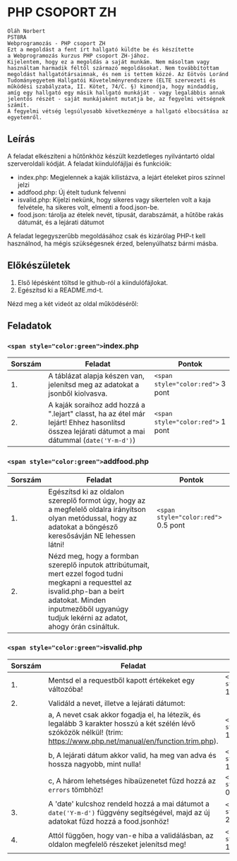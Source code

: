 # PHP CSOPORT ZH

```
Oláh Norbert
PST8RA
Webprogramozás - PHP csoport ZH
Ezt a megoldást a fent írt hallgató küldte be és készítette 
a Webprogramozás kurzus PHP csoport ZH-jához.
Kijelentem, hogy ez a megoldás a saját munkám. Nem másoltam vagy 
használtam harmadik féltől származó megoldásokat. Nem továbbítottam 
megoldást hallgatótársaimnak, és nem is tettem közzé. Az Eötvös Loránd 
Tudományegyetem Hallgatói Követelményrendszere (ELTE szervezeti és 
működési szabályzata, II. Kötet, 74/C. §) kimondja, hogy mindaddig, 
amíg egy hallgató egy másik hallgató munkáját - vagy legalábbis annak 
jelentős részét - saját munkájaként mutatja be, az fegyelmi vétségnek számít. 
A fegyelmi vétség legsúlyosabb következménye a hallgató elbocsátása az egyetemről.
```

## Leírás

A feladat elkészíteni a hűtőnkhöz készült kezdetleges nyilvántartó oldal szerveroldali kódját. A feladat kiindulófájljai és funkcióik:

- index.php: Megjelennek a kaják kilistázva, a lejárt ételeket piros színnel jelzi
- addfood.php: Új ételt tudunk felvenni
- isvalid.php: Kijelzi nekünk, hogy sikeres vagy sikertelen volt a kaja felvétele, ha sikeres volt, elmenti a food.json-be.
- food.json: tárolja az ételek nevét, típusát, darabszámát, a hűtőbe rakás dátumát, és a lejárati dátumot

A feladat legegyszerűbb megoldásához csak és kizárólag PHP-t kell használnod, ha mégis szükségesnek érzed, belenyúlhatsz bármi másba.

## Előkészületek

1. Első lépésként töltsd le github-ról a kiindulófájlokat.
2. Egészítsd ki a README.md-t.

Nézd meg a két videót az oldal működéséről:

## Feladatok

### `<span style="color:green">`index.php

| Sorszám | Feladat                                                                                                                                                     | Pontok                               |
| -------- | ----------------------------------------------------------------------------------------------------------------------------------------------------------- | ------------------------------------ |
| 1.       | A táblázat alapja készen van, jelenítsd meg az adatokat a jsonből kiolvasva.                                                                           | `<span style="color:red">` 3 pont  |
| 2.       | A kaják soraihoz add hozzá a ".lejart" classt, ha az étel már lejárt! Ehhez hasonlítsd összea lejárati dátumot a mai dátummal (`date('Y-m-d')`) | `<span style="color:red">` 1 pont  |

### `<span style="color:green">`addfood.php

| Sorszám | Feladat                                                                                                                                                                                                                            | Pontok                                 |
| -------- | ---------------------------------------------------------------------------------------------------------------------------------------------------------------------------------------------------------------------------------- | -------------------------------------- |
| 1.       | Egészítsd ki az oldalon  szereplő formot úgy, hogy az a megfelelő oldalra irányítson olyan metódussal, hogy az adatokat a böngésző keresősávján NE lehessen látni!                                                  | `<span style="color:red">` 0.5 pont  |
| 2.       | Nézd meg, hogy a formban szereplő inputok attribútumait, mert ezzel fogod tudni megkapni a requesttel az isvalid.php-ban a beírt adatokat. Minden inputmezőből ugyanúgy tudjuk lekérni az adatot, ahogy órán csináltuk. |                                        |

### `<span style="color:green">`isvalid.php

| Sorszám | Feladat                                                                                                                                                                               | Pontok                                 |
| -------- | ------------------------------------------------------------------------------------------------------------------------------------------------------------------------------------- | -------------------------------------- |
| 1.       | Mentsd el a requestből kapott értékeket egy változóba!                                                                                                                           | `<span style="color:red">` 1 pont    |
| 2.       | Validáld a nevet, illetve a lejárati dátumot:                                                                                                                                      |                                        |
|          | a, A nevet csak akkor fogadja el, ha létezik, és legalább 3 karakter hosszú a két szélén lévő szóközök nélkül! (trim: https://www.php.net/manual/en/function.trim.php). | `<span style="color:red">` 1 pont    |
|          | b, A lejárati dátum akkor valid, ha meg van adva és hossza nagyobb, mint nulla!                                                                                                    | `<span style="color:red">` 1 pont    |
|          | c, A három lehetséges hibaüzenetet fűzd hozzá az `errors` tömbhöz!                                                                                                           | `<span style="color:red">` 0.5 pont  |
| 3.       | A 'date' kulcshoz rendeld hozzá a mai dátumot a ` date('Y-m-d')` függvény segítségével, majd az új adatokat fűzd hozzá a food.jsonhöz!                                   | `<span style="color:red">` 2 pont    |
| 4.       | Attól függően, hogy van-e hiba a validálásban, az oldalon megfelelő részeket jelenítsd meg!                                                                                   | `<span style="color:red">` 1 pont    |
